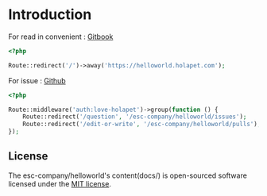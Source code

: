# Introduction

For read in convenient : [Gitbook](https://helloworld.holapet.com)

```php
<?php

Route::redirect('/')->away('https://helloworld.holapet.com');
```

For issue : [Github](https://github.com/esc-company/helloworld/issues)

```php
<?php

Route::middleware('auth:love-holapet')->group(function () {
    Route::redirect('/question', '/esc-company/helloworld/issues');
    Route::redirect('/edit-or-write', '/esc-company/helloworld/pulls');
});
```

## License

The esc-company/helloworld's content(docs/) is open-sourced software licensed under the [MIT license](https://opensource.org/licenses/MIT).